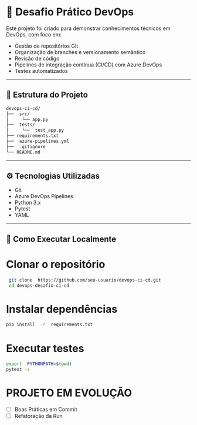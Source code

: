  #  🚀  Desafio Prático  DevOps
 
 Este projeto  foi  criado  para demonstrar  conhecimentos  técnicos  em DevOps,  com  foco  em:

 -  Gestão  de repositórios  Git
 -  Organização de  branches  e  versionamento semântico
 -  Revisão  de código
 -  Pipelines  de integração  contínua  (CI/CD)  com Azure  DevOps
 -  Testes automatizados
 
 ---
 
##  📁  Estrutura  do Projeto

```bash
devops-ci-cd/
├──  src/
│     └── app.py
├──  tests/
│     └──  test_app.py
├── requirements.txt
├──  azure-pipelines.yml
├──  .gitignore
└── README.md
```
---

##  ⚙️ Tecnologias  Utilizadas

- Git
-  Azure DevOps Pipelines
-  Python  3.x
-  Pytest
-  YAML

---

## 🧪  Como  Executar  Localmente

#  Clonar o  repositório
```bash
 git clone  https://github.com/seu-usuario/devops-ci-cd.git
 cd devops-desafio-ci-cd
 ```

#  Instalar  dependências
```bash
pip install  -r  requirements.txt
```

#  Executar  testes
```bash
export  PYTHONPATH=$(pwd)
pytest -s
```

# PROJETO EM EVOLUÇÃO
- [ ] Boas Práticas em Commit
- [ ] Refatoração da Run
